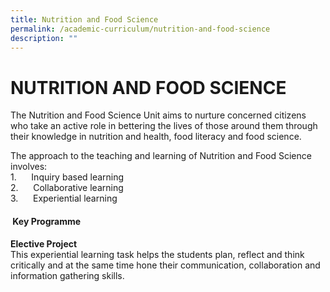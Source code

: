 ```yaml
---
title: Nutrition and Food Science
permalink: /academic-curriculum/nutrition-and-food-science
description: ""
---
```

NUTRITION AND FOOD SCIENCE
==========================

The Nutrition and Food Science Unit aims to nurture concerned citizens who take an active role in bettering the lives of those around them through their knowledge in nutrition and health, food literacy and food science.  
  
The approach to the teaching and learning of Nutrition and Food Science involves:  
1.      Inquiry based learning  
2.      Collaborative learning  
3.      Experiential learning      

####  Key Programme  
  

**Elective Project**  
This experiential learning task helps the students plan, reflect and think critically and at the same time hone their communication, collaboration and information gathering skills.